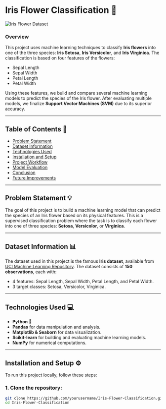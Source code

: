 # **Iris Flower Classification** 🌸

![Iris Flower Dataset](https://i.imgur.com/ODFAcAT.png)

### **Overview**
This project uses machine learning techniques to classify **Iris flowers** into one of the three species: **Iris Setosa**, **Iris Versicolor**, and **Iris Virginica**. The classification is based on four features of the flowers: 
- Sepal Length
- Sepal Width
- Petal Length
- Petal Width

Using these features, we build and compare several machine learning models to predict the species of the Iris flower. After evaluating multiple models, we finalize **Support Vector Machines (SVM)** due to its superior accuracy.

---

## **Table of Contents** 📜
- [Problem Statement](#problem-statement)
- [Dataset Information](#dataset-information)
- [Technologies Used](#technologies-used)
- [Installation and Setup](#installation-and-setup)
- [Project Workflow](#project-workflow)
- [Model Evaluation](#model-evaluation)
- [Conclusion](#conclusion)
- [Future Improvements](#future-improvements)

---

## **Problem Statement** 💡
The goal of this project is to build a machine learning model that can predict the species of an Iris flower based on its physical features. This is a supervised classification problem where the task is to classify each flower into one of three species: **Setosa**, **Versicolor**, or **Virginica**.

---

## **Dataset Information** 📊
The dataset used in this project is the famous **Iris dataset**, available from [UCI Machine Learning Repository](https://archive.ics.uci.edu/ml/datasets/iris). The dataset consists of **150 observations**, each with:
- 4 features: Sepal Length, Sepal Width, Petal Length, and Petal Width.
- 3 target classes: Setosa, Versicolor, Virginica.

---

## **Technologies Used** 💻
- **Python** 🐍
- **Pandas** for data manipulation and analysis.
- **Matplotlib & Seaborn** for data visualization.
- **Scikit-learn** for building and evaluating machine learning models.
- **NumPy** for numerical computations.

---

## **Installation and Setup** ⚙️

To run this project locally, follow these steps:

### **1. Clone the repository:**
```bash
git clone https://github.com/yourusername/Iris-Flower-Classification.git
cd Iris-Flower-Classification


